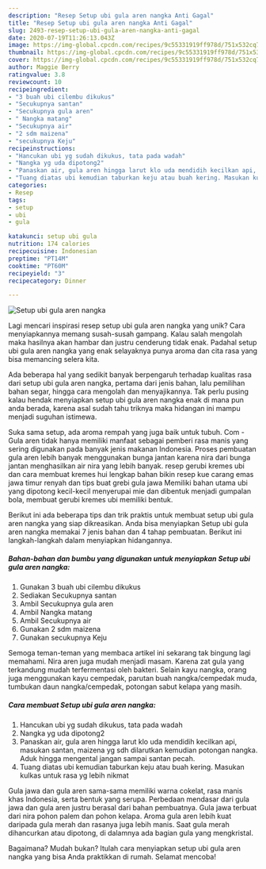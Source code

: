```yaml
---
description: "Resep Setup ubi gula aren nangka Anti Gagal"
title: "Resep Setup ubi gula aren nangka Anti Gagal"
slug: 2493-resep-setup-ubi-gula-aren-nangka-anti-gagal
date: 2020-07-19T11:26:13.043Z
image: https://img-global.cpcdn.com/recipes/9c55331919ff978d/751x532cq70/setup-ubi-gula-aren-nangka-foto-resep-utama.jpg
thumbnail: https://img-global.cpcdn.com/recipes/9c55331919ff978d/751x532cq70/setup-ubi-gula-aren-nangka-foto-resep-utama.jpg
cover: https://img-global.cpcdn.com/recipes/9c55331919ff978d/751x532cq70/setup-ubi-gula-aren-nangka-foto-resep-utama.jpg
author: Maggie Berry
ratingvalue: 3.8
reviewcount: 10
recipeingredient:
- "3 buah ubi cilembu dikukus"
- "Secukupnya santan"
- "Secukupnya gula aren"
- " Nangka matang"
- "Secukupnya air"
- "2 sdm maizena"
- "secukupnya Keju"
recipeinstructions:
- "Hancukan ubi yg sudah dikukus, tata pada wadah"
- "Nangka yg uda dipotong2"
- "Panaskan air, gula aren hingga larut klo uda mendidih kecilkan api, masukan santan, maizena yg sdh dilarutkan kemudian potongan nangka. Aduk hingga mengental jangan sampai santan pecah."
- "Tuang diatas ubi kemudian taburkan keju atau buah kering. Masukan kulkas untuk rasa yg lebih nikmat"
categories:
- Resep
tags:
- setup
- ubi
- gula

katakunci: setup ubi gula 
nutrition: 174 calories
recipecuisine: Indonesian
preptime: "PT14M"
cooktime: "PT60M"
recipeyield: "3"
recipecategory: Dinner

---
```



![Setup ubi gula aren nangka](https://img-global.cpcdn.com/recipes/9c55331919ff978d/751x532cq70/setup-ubi-gula-aren-nangka-foto-resep-utama.jpg)

Lagi mencari inspirasi resep setup ubi gula aren nangka yang unik? Cara menyiapkannya memang susah-susah gampang. Kalau salah mengolah maka hasilnya akan hambar dan justru cenderung tidak enak. Padahal setup ubi gula aren nangka yang enak selayaknya punya aroma dan cita rasa yang bisa memancing selera kita.

Ada beberapa hal yang sedikit banyak berpengaruh terhadap kualitas rasa dari setup ubi gula aren nangka, pertama dari jenis bahan, lalu pemilihan bahan segar, hingga cara mengolah dan menyajikannya. Tak perlu pusing kalau hendak menyiapkan setup ubi gula aren nangka enak di mana pun anda berada, karena asal sudah tahu triknya maka hidangan ini mampu menjadi suguhan istimewa.

Suka sama setup, ada aroma rempah yang juga baik untuk tubuh. Com - Gula aren tidak hanya memiliki manfaat sebagai pemberi rasa manis yang sering digunakan pada banyak jenis makanan Indonesia. Proses pembuatan gula aren lebih banyak menggunakan bunga jantan karena nira dari bunga jantan menghasilkan air nira yang lebih banyak. resep gerubi kremes ubi dan cara membuat kremes hui lengkap bahan bikin resep kue carang emas jawa timur renyah dan tips buat grebi gula jawa Memiliki bahan utama ubi yang dipotong kecil-kecil menyerupai mie dan dibentuk menjadi gumpalan bola, membuat gerubi kremes ubi memiliki bentuk.


Berikut ini ada beberapa tips dan trik praktis untuk membuat setup ubi gula aren nangka yang siap dikreasikan. Anda bisa menyiapkan Setup ubi gula aren nangka memakai 7 jenis bahan dan 4 tahap pembuatan. Berikut ini langkah-langkah dalam menyiapkan hidangannya.

<!--inarticleads1-->

##### Bahan-bahan dan bumbu yang digunakan untuk menyiapkan Setup ubi gula aren nangka:

1. Gunakan 3 buah ubi cilembu dikukus
1. Sediakan Secukupnya santan
1. Ambil Secukupnya gula aren
1. Ambil  Nangka matang
1. Ambil Secukupnya air
1. Gunakan 2 sdm maizena
1. Gunakan secukupnya Keju


Semoga teman-teman yang membaca artikel ini sekarang tak bingung lagi memahami. Nira aren juga mudah menjadi masam. Karena zat gula yang terkandung mudah terfermentasi oleh bakteri. Selain kayu nangka, orang juga menggunakan kayu cempedak, parutan buah nangka/cempedak muda, tumbukan daun nangka/cempedak, potongan sabut kelapa yang masih. 

<!--inarticleads2-->

##### Cara membuat Setup ubi gula aren nangka:

1. Hancukan ubi yg sudah dikukus, tata pada wadah
1. Nangka yg uda dipotong2
1. Panaskan air, gula aren hingga larut klo uda mendidih kecilkan api, masukan santan, maizena yg sdh dilarutkan kemudian potongan nangka. Aduk hingga mengental jangan sampai santan pecah.
1. Tuang diatas ubi kemudian taburkan keju atau buah kering. Masukan kulkas untuk rasa yg lebih nikmat


Gula jawa dan gula aren sama-sama memiliki warna cokelat, rasa manis khas Indonesia, serta bentuk yang serupa. Perbedaan mendasar dari gula jawa dan gula aren justru berasal dari bahan pembuatnya. Gula jawa terbuat dari nira pohon palem dan pohon kelapa. Aroma gula aren lebih kuat daripada gula merah dan rasanya juga lebih manis. Saat gula merah dihancurkan atau dipotong, di dalamnya ada bagian gula yang mengkristal. 

Bagaimana? Mudah bukan? Itulah cara menyiapkan setup ubi gula aren nangka yang bisa Anda praktikkan di rumah. Selamat mencoba!
